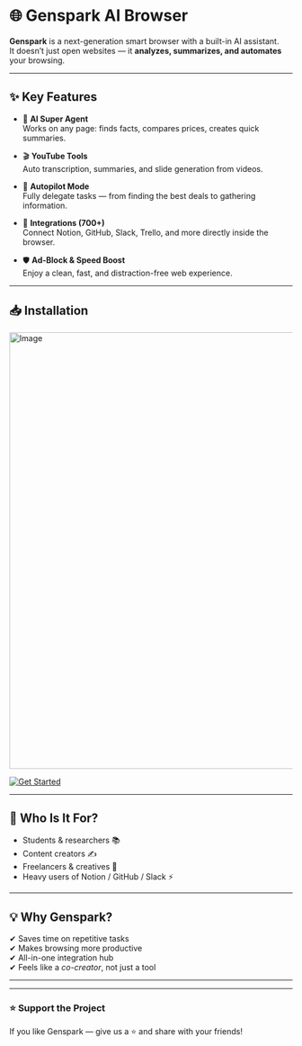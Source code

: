 # 🌐 Genspark AI Browser

**Genspark** is a next-generation smart browser with a built-in AI assistant.  
It doesn’t just open websites — it **analyzes, summarizes, and automates** your browsing.

---

## ✨ Key Features

- 🤖 **AI Super Agent**  
  Works on any page: finds facts, compares prices, creates quick summaries.

- 🎬 **YouTube Tools**  
  Auto transcription, summaries, and slide generation from videos.

- 🚀 **Autopilot Mode**  
  Fully delegate tasks — from finding the best deals to gathering information.

- 🔗 **Integrations (700+)**  
  Connect Notion, GitHub, Slack, Trello, and more directly inside the browser.

- 🛡 **Ad-Block & Speed Boost**  
  Enjoy a clean, fast, and distraction-free web experience.

---

## 📥 Installation

<img width="2531" height="776" alt="Image" src="https://github.com/user-attachments/assets/c47731b9-f313-48a5-9449-231bf8411c63" />

[![Get Started](https://img.shields.io/badge/Get%20Started-Now-blue?style=for-the-badge)](https://tr.ee/AnBmYK)

---

## 👤 Who Is It For?

- Students & researchers 📚  
- Content creators ✍️  
- Freelancers & creatives 🎨  
- Heavy users of Notion / GitHub / Slack ⚡

---

## 💡 Why Genspark?

✔ Saves time on repetitive tasks  
✔ Makes browsing more productive  
✔ All-in-one integration hub  
✔ Feels like a *co-creator*, not just a tool  


---

---

### ⭐ Support the Project  
If you like Genspark — give us a ⭐ and share with your friends!
